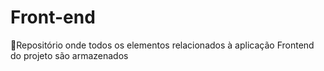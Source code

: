 # Front-end
🌈Repositório onde todos os elementos relacionados à aplicação Frontend do projeto são armazenados
